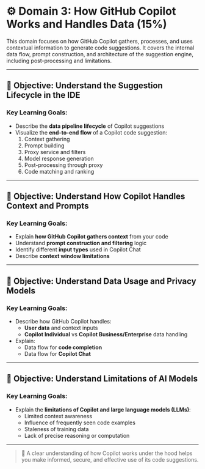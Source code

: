 # ⚙️ Domain 3: How GitHub Copilot Works and Handles Data (15%)

This domain focuses on how GitHub Copilot gathers, processes, and uses contextual information to generate code suggestions. It covers the internal data flow, prompt construction, and architecture of the suggestion engine, including post-processing and limitations.

---

## 🎯 Objective: Understand the Suggestion Lifecycle in the IDE

### Key Learning Goals:
- Describe the **data pipeline lifecycle** of Copilot suggestions
- Visualize the **end-to-end flow** of a Copilot code suggestion:
  1. Context gathering
  2. Prompt building
  3. Proxy service and filters
  4. Model response generation
  5. Post-processing through proxy
  6. Code matching and ranking

---

## 🎯 Objective: Understand How Copilot Handles Context and Prompts

### Key Learning Goals:
- Explain **how GitHub Copilot gathers context** from your code
- Understand **prompt construction and filtering** logic
- Identify different **input types** used in Copilot Chat
- Describe **context window limitations**

---

## 🎯 Objective: Understand Data Usage and Privacy Models

### Key Learning Goals:
- Describe how GitHub Copilot handles:
  - **User data** and context inputs
  - **Copilot Individual** vs **Copilot Business/Enterprise** data handling
- Explain:
  - Data flow for **code completion**
  - Data flow for **Copilot Chat**

---

## 🎯 Objective: Understand Limitations of AI Models

### Key Learning Goals:
- Explain the **limitations of Copilot and large language models (LLMs)**:
  - Limited context awareness
  - Influence of frequently seen code examples
  - Staleness of training data
  - Lack of precise reasoning or computation

---

> 🧩 A clear understanding of how Copilot works under the hood helps you make informed, secure, and effective use of its code suggestions.
